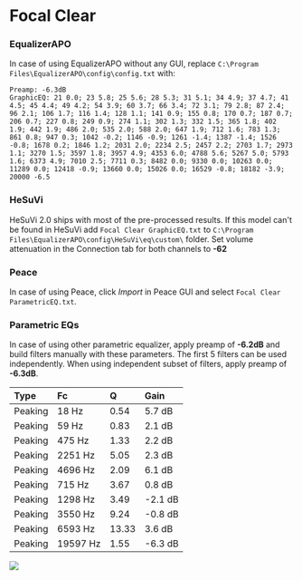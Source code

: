 # Focal Clear

### EqualizerAPO
In case of using EqualizerAPO without any GUI, replace `C:\Program Files\EqualizerAPO\config\config.txt`
with:
```
Preamp: -6.3dB
GraphicEQ: 21 0.0; 23 5.8; 25 5.6; 28 5.3; 31 5.1; 34 4.9; 37 4.7; 41 4.5; 45 4.4; 49 4.2; 54 3.9; 60 3.7; 66 3.4; 72 3.1; 79 2.8; 87 2.4; 96 2.1; 106 1.7; 116 1.4; 128 1.1; 141 0.9; 155 0.8; 170 0.7; 187 0.7; 206 0.7; 227 0.8; 249 0.9; 274 1.1; 302 1.3; 332 1.5; 365 1.8; 402 1.9; 442 1.9; 486 2.0; 535 2.0; 588 2.0; 647 1.9; 712 1.6; 783 1.3; 861 0.8; 947 0.3; 1042 -0.2; 1146 -0.9; 1261 -1.4; 1387 -1.4; 1526 -0.8; 1678 0.2; 1846 1.2; 2031 2.0; 2234 2.5; 2457 2.2; 2703 1.7; 2973 1.1; 3270 1.5; 3597 1.8; 3957 4.9; 4353 6.0; 4788 5.6; 5267 5.0; 5793 1.6; 6373 4.9; 7010 2.5; 7711 0.3; 8482 0.0; 9330 0.0; 10263 0.0; 11289 0.0; 12418 -0.9; 13660 0.0; 15026 0.0; 16529 -0.8; 18182 -3.9; 20000 -6.5
```

### HeSuVi
HeSuVi 2.0 ships with most of the pre-processed results. If this model can't be found in HeSuVi add
`Focal Clear GraphicEQ.txt` to `C:\Program Files\EqualizerAPO\config\HeSuVi\eq\custom\` folder.
Set volume attenuation in the Connection tab for both channels to **-62**

### Peace
In case of using Peace, click *Import* in Peace GUI and select `Focal Clear ParametricEQ.txt`.

### Parametric EQs
In case of using other parametric equalizer, apply preamp of **-6.2dB** and build filters manually
with these parameters. The first 5 filters can be used independently.
When using independent subset of filters, apply preamp of **-6.3dB**.

| Type    | Fc       |     Q | Gain    |
|:--------|:---------|:------|:--------|
| Peaking | 18 Hz    |  0.54 | 5.7 dB  |
| Peaking | 59 Hz    |  0.83 | 2.1 dB  |
| Peaking | 475 Hz   |  1.33 | 2.2 dB  |
| Peaking | 2251 Hz  |  5.05 | 2.3 dB  |
| Peaking | 4696 Hz  |  2.09 | 6.1 dB  |
| Peaking | 715 Hz   |  3.67 | 0.8 dB  |
| Peaking | 1298 Hz  |  3.49 | -2.1 dB |
| Peaking | 3550 Hz  |  9.24 | -0.8 dB |
| Peaking | 6593 Hz  | 13.33 | 3.6 dB  |
| Peaking | 19597 Hz |  1.55 | -6.3 dB |

![](https://raw.githubusercontent.com/jaakkopasanen/AutoEq/master/results/oratory1990/harman_over-ear_2018/Focal%20Clear/Focal%20Clear.png)